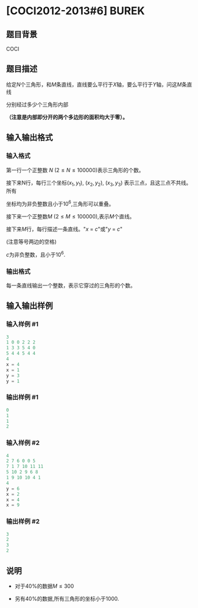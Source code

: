 # [COCI2012-2013#6] BUREK

## 题目背景

COCI

## 题目描述

给定$N$个三角形，和$M$条直线，直线要么平行于$X$轴，要么平行于$Y$轴，问这$M$条直线

分别经过多少个三角形内部

**（注意是内部即分开的两个多边形的面积均大于零）。**

## 输入输出格式

### 输入格式

第一行一个正整数 $N$ $(2≤N≤100000)$表示三角形的个数。

接下来N行，每行三个坐标$(x_1, y_1)$, $(x_2, y_2)$, $(x_3, y_3)$ 表示三点，且这三点不共线。所有

坐标均为非负整数且小于$10^6$,三角形可以重叠。

接下来一个正整数$M$ $(2≤M≤100000)$,表示$M$个直线。

接下来$M$行，每行描述一条直线。"$x$ $=$ $c$"或"$y$ $=$ $c$"

(注意等号两边的空格)

$c$为非负整数，且小于$10^6$.

### 输出格式

每一条直线输出一个整数，表示它穿过的三角形的个数。

## 输入输出样例

### 输入样例 #1

```cpp
3
1 0 0 2 2 2
1 3 3 5 4 0
5 4 4 5 4 4
4
x = 4
x = 1
y = 3
y = 1
```


### 输出样例 #1

```cpp
0
1
1
2
```


### 输入样例 #2

```cpp
4
2 7 6 0 0 5
7 1 7 10 11 11
5 10 2 9 6 8
1 9 10 10 4 1
4
y = 6
x = 2
x = 4
x = 9
```


### 输出样例 #2

```cpp
3
2
3
2
```


## 说明

- 对于40%的数据$M≤300$

- 另有40%的数据,所有三角形的坐标小于$1000$.

